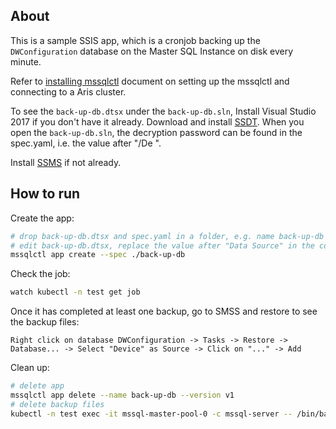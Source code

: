 ## About
This is a sample SSIS app, which is a cronjob backing up the `DWConfiguration` database on the Master SQL Instance on disk every minute. 

Refer to [installing mssqlctl](https://docs.microsoft.com/en-us/sql/big-data-cluster/deploy-install-mssqlctl?view=sqlallproducts-allversions) document on setting up the mssqlctl and connecting to a Aris cluster.

To see the `back-up-db.dtsx` under the `back-up-db.sln`, Install Visual Studio 2017 if you don't have it already. Download and install [SSDT](https://docs.microsoft.com/en-us/sql/ssdt/download-sql-server-data-tools-ssdt?view=sql-server-2017#ssdt-for-vs-2017-standalone-installer). 
When you open the `back-up-db.sln`, the decryption password can be found in the spec.yaml, i.e. the value after "/De ". 

Install [SSMS](https://docs.microsoft.com/en-us/sql/ssms/download-sql-server-management-studio-ssms?view=sql-server-2017) if not already.

## How to run

Create the app:
```bash
# drop back-up-db.dtsx and spec.yaml in a folder, e.g. name back-up-db
# edit back-up-db.dtsx, replace the value after "Data Source" in the connection string to "service-master-pool;" if not alread. Then deploy it by:
mssqlctl app create --spec ./back-up-db
```

Check the job:
```bash
watch kubectl -n test get job
```

Once it has completed at least one backup, go to SMSS and restore to see the backup files:

`Right click on database DWConfiguration -> Tasks -> Restore -> Database... -> Select "Device" as Source -> Click on "..." -> Add`

Clean up:
```bash
# delete app
mssqlctl app delete --name back-up-db --version v1
# delete backup files
kubectl -n test exec -it mssql-master-pool-0 -c mssql-server -- /bin/bash -c "rm /var/opt/mssql/data/DWConfiguration_backup*.bak"
```
